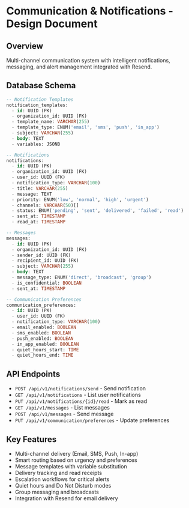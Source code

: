 # Communication & Notifications - Design Document

## Overview
Multi-channel communication system with intelligent notifications, messaging, and alert management integrated with Resend.

## Database Schema
```sql
-- Notification Templates
notification_templates:
  - id: UUID (PK)
  - organization_id: UUID (FK)
  - template_name: VARCHAR(255)
  - template_type: ENUM('email', 'sms', 'push', 'in_app')
  - subject: VARCHAR(255)
  - body: TEXT
  - variables: JSONB

-- Notifications
notifications:
  - id: UUID (PK)
  - organization_id: UUID (FK)
  - user_id: UUID (FK)
  - notification_type: VARCHAR(100)
  - title: VARCHAR(255)
  - message: TEXT
  - priority: ENUM('low', 'normal', 'high', 'urgent')
  - channels: VARCHAR(50)[]
  - status: ENUM('pending', 'sent', 'delivered', 'failed', 'read')
  - sent_at: TIMESTAMP
  - read_at: TIMESTAMP

-- Messages
messages:
  - id: UUID (PK)
  - organization_id: UUID (FK)
  - sender_id: UUID (FK)
  - recipient_id: UUID (FK)
  - subject: VARCHAR(255)
  - body: TEXT
  - message_type: ENUM('direct', 'broadcast', 'group')
  - is_confidential: BOOLEAN
  - sent_at: TIMESTAMP

-- Communication Preferences
communication_preferences:
  - id: UUID (PK)
  - user_id: UUID (FK)
  - notification_type: VARCHAR(100)
  - email_enabled: BOOLEAN
  - sms_enabled: BOOLEAN
  - push_enabled: BOOLEAN
  - in_app_enabled: BOOLEAN
  - quiet_hours_start: TIME
  - quiet_hours_end: TIME
```

## API Endpoints
- `POST /api/v1/notifications/send` - Send notification
- `GET /api/v1/notifications` - List user notifications
- `PUT /api/v1/notifications/{id}/read` - Mark as read
- `GET /api/v1/messages` - List messages
- `POST /api/v1/messages` - Send message
- `PUT /api/v1/communication/preferences` - Update preferences

## Key Features  
- Multi-channel delivery (Email, SMS, Push, In-app)
- Smart routing based on urgency and preferences
- Message templates with variable substitution
- Delivery tracking and read receipts
- Escalation workflows for critical alerts
- Quiet hours and Do Not Disturb modes
- Group messaging and broadcasts
- Integration with Resend for email delivery
